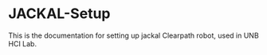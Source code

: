 # JACKAL-Setup
This is the documentation for setting up jackal Clearpath robot, used in UNB HCI Lab.
